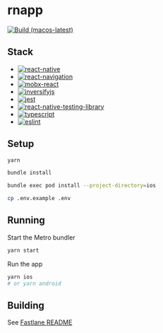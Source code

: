 # rnapp

[![Build (macos-latest)](https://github.com/artyorsh/rnapp/actions/workflows/build.yml/badge.svg?event=push)](https://github.com/artyorsh/rnapp/actions/workflows/build.yml)

## Stack

- [![react-native](https://img.shields.io/badge/react--native-0.79-blue)](https://github.com/facebook/react-native/releases)
- [![react-navigation](https://img.shields.io/badge/react--navigation-7.0-blue)](https://github.com/react-navigation/react-navigation/releases)
- [![mobx-react](https://img.shields.io/badge/mobx--react-9.2-blue)](https://github.com/mobxjs/mobx/releases)
- [![inversifyjs](https://img.shields.io/badge/inversifyjs-6.0-blue)](https://github.com/inversify/InversifyJS/releases)
- [![jest](https://img.shields.io/badge/jest-29.7-blue)](https://github.com/jestjs/jest/releases)
- [![react-native-testing-library](https://img.shields.io/badge/testing--library-12.4-blue)](https://github.com/callstack/react-native-testing-library/releases)
- [![typescript](https://img.shields.io/badge/typescript-5.7-blue)](https://github.com/microsoft/TypeScript/releases)
- [![eslint](https://img.shields.io/badge/eslint-8.56-blue)](https://github.com/eslint/eslint/releases)

## Setup

```bash
yarn
```

```bash
bundle install
```

```bash
bundle exec pod install --project-directory=ios
```

```bash
cp .env.example .env
```

## Running

Start the Metro bundler

```bash
yarn start
```

Run the app

```bash
yarn ios
# or yarn android
```

## Building

See [Fastlane README](fastlane/README.md)
